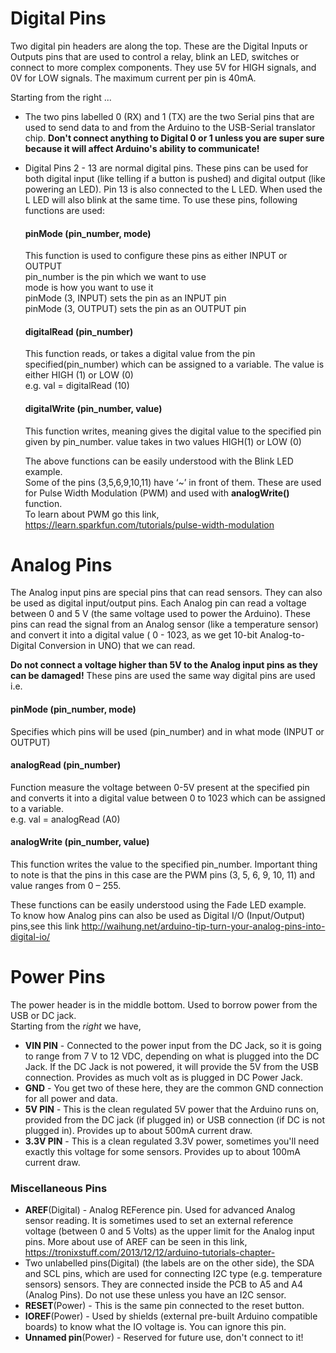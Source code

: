 # Digital Pins
<p> Two digital pin headers are along the top. These are the Digital Inputs or Outputs pins that are used to control a relay, 
    blink an LED, switches or connect to more complex components. They use 5V for HIGH signals, and 0V for LOW signals. The maximum current per pin is 40mA. </p>
<p> Starting from the right ... </p>

+  The two pins labelled 0 (RX) and 1 (TX) are the two Serial pins that are used to send data to and from the Arduino to the USB-Serial translator chip. 
   <b> Don't connect anything to Digital 0 or 1 unless you are super sure because it will affect Arduino's ability to communicate!</b>

+  Digital Pins 2 - 13 are normal digital pins. These pins can be used for both digital input (like telling if a button is pushed) and digital output (like                  powering an LED). Pin 13 is also connected to the L LED. When used the L LED will also blink at the same time.
   To use these pins, following functions are used:
  
   #### pinMode (pin_number, mode)
      This function is used to configure these pins as either INPUT or OUTPUT  
      pin_number is the pin which we want to use  
      mode is how you want to use it  
      pinMode (3, INPUT) sets the pin as an INPUT pin  
      pinMode (3, OUTPUT) sets the pin as an OUTPUT pin  
   #### digitalRead (pin_number)
      This function reads, or takes a digital value from the pin specified(pin_number) which can be assigned to a variable. The value is either HIGH (1) or LOW (0)  
      e.g. val = digitalRead (10)
   #### digitalWrite (pin_number, value)
      This function writes, meaning gives the digital value to the specified pin given by pin_number. value takes in two values HIGH(1) or LOW (0)
   
   The above functions can be easily understood with the Blink LED example.  
   Some of the pins (3,5,6,9,10,11) have ‘~’ in front of them. These are used for Pulse Width Modulation (PWM) and used with **analogWrite()** function.  
   To learn about PWM go this link, https://learn.sparkfun.com/tutorials/pulse-width-modulation  

# Analog Pins
<p>The Analog input pins are special pins that can read sensors. They can also be used as digital input/output pins. Each Analog pin can read a voltage between 0 and 5 V    (the same voltage used to power the Arduino). These pins can read the signal from an Analog sensor (like a temperature sensor) and convert it into a digital value 
   ( 0 - 1023, as we get 10-bit Analog-to-Digital Conversion in UNO) that we can read.</p>
   <b>Do not connect a voltage higher than 5V to the Analog input pins as they can be damaged!</b>
   These pins are used the same way digital pins are used i.e.
   
   #### pinMode (pin_number, mode)
   Specifies which pins will be used (pin_number) and in what mode (INPUT or OUTPUT) 
   #### analogRead (pin_number) 
   Function measure the voltage between 0-5V present at the specified pin and converts it into a digital value between 0 to 1023 which can be assigned to a variable.  
   e.g. val = analogRead (A0)
   #### analogWrite (pin_number, value)
   This function writes the value to the specified pin_number. Important thing to note is that the pins in this case are the PWM pins (3, 5, 6, 9, 10, 11) and value        ranges from 0 – 255.  
   
   These functions can be easily understood using the Fade LED example.  
   To know how Analog pins can also be used as Digital I/O (Input/Output) pins,see this link http://waihung.net/arduino-tip-turn-your-analog-pins-into-digital-io/

# Power Pins
   The power header is in the middle bottom. Used to borrow power from the USB or DC jack.  
   Starting from the *right* we have,  
   + **VIN PIN** - Connected to the power input from the DC Jack, so it is going to range from 7 V to 12 VDC, depending on what is plugged into the DC Jack. If the DC        Jack is not powered, it will provide the 5V from the USB connection. Provides as much volt as is plugged in DC Power Jack.
   + **GND** - You get two of these here, they are the common GND connection for all power and data.
   + **5V PIN** - This is the clean regulated 5V power that the Arduino runs on, provided from the DC jack (if plugged in) or USB connection (if DC is not plugged in).        Provides up to about 500mA current draw.
   + **3.3V PIN** - This is a clean regulated 3.3V power, sometimes you'll need exactly this voltage for some sensors. Provides up to about 100mA current draw.
   

### Miscellaneous Pins
+  **AREF**(Digital) - Analog REFerence pin. Used for advanced Analog sensor reading. It is sometimes used to set an external reference voltage (between 0 and 5            Volts) as the upper limit for the Analog input pins. More about use of AREF can be seen in this link, https://tronixstuff.com/2013/12/12/arduino-tutorials-chapter-
+  Two unlabelled pins(Digital) (the labels are on the other side), the SDA and SCL pins, which are used for connecting I2C type (e.g. temperature sensors) sensors. They    are connected inside the PCB to A5 and A4 (Analog Pins). Do not use these unless you have an I2C sensor.
+ **RESET**(Power) - This is the same pin connected to the reset button.
+ **IOREF**(Power) - Used by shields (external pre-built Arduino compatible boards) to know what the IO voltage is. You can ignore this pin. 
+ **Unnamed pin**(Power) - Reserved for future use, don't connect to it!
